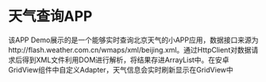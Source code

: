 天气查询APP
=======  
该APP Demo展示的是一个能够实时查询北京天气的小APP应用，数据接口来源为http://flash.weather.com.cn/wmaps/xml/beijing.xml。通过HttpClient对数据请求后得到XML文件利用DOM进行解析，将结果存进ArrayList中。在安卓GridView组件中自定义Adapter，天气信息会实时刷新显示在GridView中  

